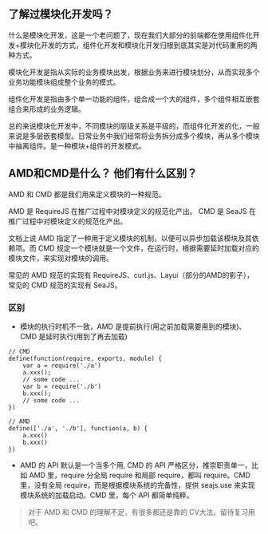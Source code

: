 ## 了解过模块化开发吗？

什么是模块化开发，这是一个老问题了，现在我们大部分的前端都在使用组件化开发+模块化开发的方式，组件化开发和模块化开发归根到底其实是对代码重用的两种方式。

模块化开发是指从实际的业务模块出发，根据业务来进行模块划分，从而实现多个业务功能模块组成整个业务的模式。

组件化开发是指由多个单一功能的组件，组合成一个大的组件，多个组件相互嵌套组合来形成的业务逻辑。

总的来说模块化开发中，不同模块的层级关系是平级的，而组件化开发的化，一般来说是多层嵌套模型。日常业务中我们经常将业务拆分成多个模块，再从多个模块中抽离组件。是一种模块+组件的开发模式。

## AMD和CMD是什么？ 他们有什么区别？

AMD 和 CMD 都是我们用来定义模块的一种规范。

AMD 是 RequireJS 在推广过程中对模块定义的规范化产出。
CMD 是 SeaJS 在推广过程中对模块定义的规范化产出。

文档上说 AMD 指定了一种用于定义模块的机制，以便可以异步加载该模块及其依赖项。而 CMD 规定一个模块就是一个文件，在运行时，根据需要延时加载对应的模块文件，来实现对模块的调用。

常见的 AMD 规范的实现有 RequireJS、curl.js、Layui（部分的AMD的影子），常见的 CMD 规范的实现有 SeaJS。

### 区别
- 模块的执行时机不一致，AMD 是提前执行(用之前加载需要用到的模块)、CMD 是延时执行(用到了再去加载)
> 
```JS
// CMD
define(function(require, exports, module) {
    var a = require('./a')
    a.xxx();
    // some code ...
    var b = require('./b')
    b.xxx();
    // some code ...
})

// AMD
define(['./a', './b'], function(a, b) {
    a.xxx()
    b.xxx()
})
```

- AMD 的 API 默认是一个当多个用, CMD 的 API 严格区分，推崇职责单一，比如 AMD 里，require 分全局 require 和局部 require，都叫 require。CMD 里，没有全局 require，而是根据模块系统的完备性，提供 seajs.use 来实现模块系统的加载启动。CMD 里，每个 API 都简单纯粹。


> 对于 AMD 和 CMD 的理解不足，有很多都还是靠的 CV大法。留待复习用吧。
